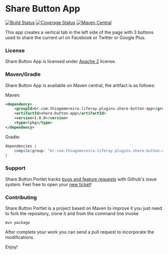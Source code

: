 Share Button App
==========
[![Build Status](https://travis-ci.org/tmoreira2020/share-button-app.svg?branch=master)](https://travis-ci.org/tmoreira2020/share-button-app)
[![Coverage Status](https://coveralls.io/repos/tmoreira2020/share-button-app/badge.png?branch=master)](https://coveralls.io/r/tmoreira2020/share-button-app?branch=master)
[![Maven Central](https://maven-badges.herokuapp.com/maven-central/br.com.thiagomoreira.liferay.plugins.share-button-app/share-button-app/badge.svg)](https://maven-badges.herokuapp.com/maven-central/br.com.thiagomoreira.liferay.plugins.share-button-app/share-button-app)

This app creates a vertical tab in the left side of the page with 3 buttons used to share the current url on Facebook or Twitter or Google Plus.

### License

Share Button App is licensed under [Apache 2](http://www.apache.org/licenses/LICENSE-2.0) license.

### Maven/Gradle

Share Button App is available on Maven central, the artifact is as follows:

Maven:

```xml
<dependency>
    <groupId>br.com.thiagomoreira.liferay.plugins.share-button-app</groupId>
    <artifactId>share-button-app</artifactId>
    <version>1.0.0</version>
    <type>lpkg</type>
</dependency>
```
Gradle:

```groovy
dependencies {
    compile(group: "br.com.thiagomoreira.liferay.plugins.share-button-app", name: "share-button-portlet", version: "1.0.0", type: "lpkg");
}
```
### Support
Share Button Portlet tracks [bugs and feature requests](https://github.com/tmoreira2020/share-button-app/issues) with Github's issue system. Feel free to open your [new ticket](https://github.com/tmoreira2020/share-button-app/issues/new)!

### Contributing

Share Button Portlet is a project based on Maven to improve it you just need to fork the repository, clone it and from the command line invoke

```shell
mvn package
```
After complete your work you can send a pull request to incorporate the modifications.

Enjoy!